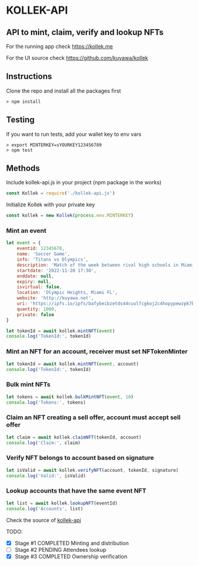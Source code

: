 # KOLLEK-API
## API to mint, claim, verify and lookup NFTs

For the running app check https://kollek.me

For the UI source check https://github.com/kuyawa/kollek

## Instructions

Clone the repo and install all the packages first

```
> npm install
```

## Testing

If you want to run tests, add your wallet key to env vars

```
> export MINTERKEY=sYOURKEY123456789
> npm test
```

## Methods

Include kollek-api.js in your project (npm package in the works)

```js
const Kollek = require('./kollek-api.js')
```

Initialize Kollek with your private key

```js
const kollek = new Kollek(process.env.MINTERKEY)
```

### Mint an event

```js
let event = {
	eventid: 12345678,
	name: 'Soccer Game',
	info: 'Titans vs Olympics',
	description: 'Match of the week between rival high schools in Miami',
	startdate: '2022-11-20 17:30',
	enddate: null,
	expiry: null,
	isvirtual: false,
	location: 'Olympic Heights, Miami FL',
	website: 'http://kuyawa.net',
	uri: 'https://ipfs.io/ipfs/bafybeibzetds44cuulfcgkoj2c4hopypewzpk7bpb2kzbavrpoarko2lby/kuyawa.jpg',
	quantity: 1000,
	private: false
}

let tokenId = await kollek.mintNFT(event)
console.log('TokenId:', tokenId)
```

### Mint an NFT for an account, receiver must set NFTokenMinter

```js
let tokenId = await kollek.mintNFT(event, account)
console.log('TokenId:', tokenId)
```

### Bulk mint NFTs

```js
let tokens = await kollek.bulkMintNFT(event, 10)
console.log('Tokens:', tokens)
```

### Claim an NFT creating a sell offer, account must accept sell offer

```js
let claim = await kollek.claimNFT(tokenId, account)
console.log('Claim:', claim)
```

### Verify NFT belongs to account based on signature

```js
let isValid = await kollek.verifyNFT(account, tokenId, signature)
console.log('Valid:', isValid)
```

### Lookup accounts that have the same event NFT

```js
let list = await kollek.lookupNFT(eventId)
console.log('Accounts', list)
```

Check the source of [kollek-api](https://github.com/kuyawa/kollek-api/blob/main/kollek-api.js)

TODO:

- [x] Stage #1 COMPLETED Minting and distribution
- [ ] Stage #2 PENDING Attendees lookup
- [x] Stage #3 COMPLETED Ownership verification
